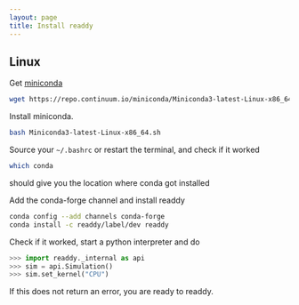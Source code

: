 ```yaml
---
layout: page
title: Install readdy
---
```


## Linux

Get [miniconda](https://conda.io/docs/install/quick.html)
```bash
wget https://repo.continuum.io/miniconda/Miniconda3-latest-Linux-x86_64.sh
```
Install miniconda.
```bash
bash Miniconda3-latest-Linux-x86_64.sh
```
Source your `~/.bashrc` or restart the terminal, and check if it worked
```bash
which conda
```
should give you the location where conda got installed

Add the conda-forge channel and install readdy
```bash
conda config --add channels conda-forge
conda install -c readdy/label/dev readdy
```
Check if it worked, start a python interpreter and do
```python
>>> import readdy._internal as api
>>> sim = api.Simulation()
>>> sim.set_kernel("CPU")
```
If this does not return an error, you are ready to readdy.
